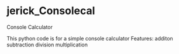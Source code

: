 # jerick_Consolecal
Console Calculator

This python code is for a simple console calculator
Features:
additon
subtraction
division
multiplication
